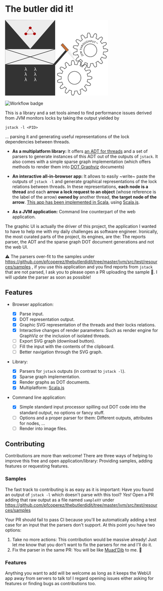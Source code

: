 # The butler did it!

![Logo](docs/logo.png)

![Workflow badge](https://github.com/pfcoperez/thebutlerdidit/workflows/Scala%20CI/badge.svg)


This is a library and a set tools aimed to find performance issues derived from JVM monitors locks by taking the output yielded by

```
jstack -l <PID> 
```

... parsing it and generating useful representations of the lock dependencies between threads. 

- **As a multiplatform library:** It offers [an ADT for threads](https://github.com/pfcoperez/thebutlerdidit/tree/master/shared/src/main/scala/org/pfcoperez/thebutlerdidit/model) and a set of parsers to generate instances of this ADT out of the outputs of `jstack`.
It also comes with a simple sparse graph implementation (which offers methods to render them into [DOT Graphviz](https://graphviz.org/pdf/dotguide.pdf) documents) 

- **An interactive all-in-browser app:** It allows to easily ~write~ paste the outputs of `jstack -l` and generate graphical representations of the lock relations between threads. In these representations, **each node is a thread** and each **arrow a lock request to an object** (whose reference is the label of the arrow) **owned by** another thread, **the target node of the arrow**.  [This app has been implemented in Scala](https://github.com/pfcoperez/thebutlerdidit/tree/master/js/src/main/scala/org/pfcoperez/thebutlerdidit), using [Scala.js](https://www.scala-js.org/). 

- **As a JVM application:** Command line counterpart of the web application.

The graphic UI is actually the driver of this project, the application I wanted to have to help me  with my daily challenges as software engineer. Ironically, the most curated parts of the project, its engines, are the: The reports parser, the ADT and the sparse graph DOT document generations and not the web UI.

:warning: The parsers over-fit to the samples under https://github.com/pfcoperez/thebutlerdidit/tree/master/jvm/src/test/resources/samples , if you use this application and you find reports from `jstack` that are not parsed, I ask you to please open a PR uploading the sample :pray:. I will update the parser as soon as possible! 

## Features

- Browser application:

  - [x] Parse input.
  - [x] DOT representation output.
  - [x] Graphic SVG representation of the threads and their locks relations.
  - [x] Interactive changes of render parameters: Such as render engine for GraphViz or the inclusion of isolated threads.
  - [ ] Export SVG graph (download button).
  - [ ] Fill the input with the contents of the clipboard.
  - [ ] Better navigation through the SVG graph.

- Library:

  - [x] Parsers for `jstack` outputs (in contrast to `jstack -l`).
  - [x] Sparse graph implementation.
  - [x] Render graphs as DOT documents.
  - [x] Multiplatform: [Scala.js](https://www.scala-js.org/)

- Command line application:

  - [x] Simple standard input processor spilling out DOT code into the standard output, no options or fancy stuff.
  - [ ] Options and a proper parser for them: Different outputs, attributes for nodes, ...
  - [ ] Render into image files.

## Contributing

Contributions are more than welcome! There are three ways of helping to improve this free and open application/library: Providing samples, adding features or requesting features.

### Samples

The fast track to contributing is as easy as it is important: Have you found an output of `jstack -l` which doesn't parse with this tool? 
_Yes!_ Open a PR adding that raw output as a file named `sampleXY` under https://github.com/pfcoperez/thebutlerdidit/tree/master/jvm/src/test/resources/samples

Your PR should fail to pass CI because you'll be automatically adding a test case for an input that the parsers don't support. At this point you have two options:

1. Take no more actions: This contribution would be massive already! Just let me know that you don't want to fix the parsers for me and I'll do it.
2. Fix the parser in the same PR: You will be like [Muad'Dib](https://en.wikipedia.org/wiki/Paul_Atreides) to me. :bow:

### Features

Anything you want to add will be welcome as long as it keeps the WebUI app away from servers to talk to!
I regard opening issues either asking for features or finding bugs as contributions too.